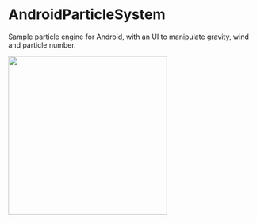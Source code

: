 # AndroidParticleSystem

Sample particle engine for Android, with an UI to manipulate gravity, wind and particle number.
</br>

 <img src="docs/demo.gif" width="320"/>

